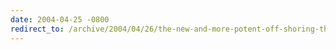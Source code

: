 ```yaml
---
date: 2004-04-25 -0800
redirect_to: /archive/2004/04/26/the-new-and-more-potent-off-shoring-threat.aspx/
---
```

